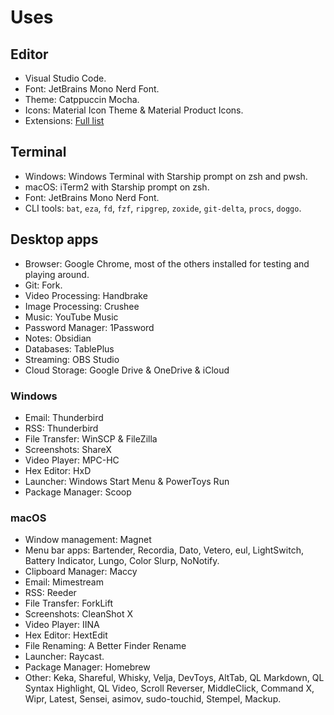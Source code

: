 # Uses

## Editor
- Visual Studio Code.
- Font: JetBrains Mono Nerd Font.
- Theme: Catppuccin Mocha.
- Icons: Material Icon Theme & Material Product Icons.
- Extensions: [Full list](https://gist.github.com/Stanzilla/060a85eb0911d4a9980180ace1831697)

## Terminal
- Windows: Windows Terminal with Starship prompt on zsh and pwsh.
- macOS: iTerm2 with Starship prompt on zsh.
- Font: JetBrains Mono Nerd Font.
- CLI tools: `bat`, `eza`, `fd`, `fzf`, `ripgrep`, `zoxide`, `git-delta`, `procs`, `doggo`.

## Desktop apps
- Browser: Google Chrome, most of the others installed for testing and playing around.
- Git: Fork.
- Video Processing: Handbrake
- Image Processing: Crushee
- Music: YouTube Music
- Password Manager: 1Password
- Notes: Obsidian
- Databases: TablePlus
- Streaming: OBS Studio
- Cloud Storage: Google Drive & OneDrive & iCloud

### Windows
- Email: Thunderbird
- RSS: Thunderbird
- File Transfer: WinSCP & FileZilla
- Screenshots: ShareX
- Video Player: MPC-HC
- Hex Editor: HxD
- Launcher: Windows Start Menu & PowerToys Run
- Package Manager: Scoop

### macOS
- Window management: Magnet
- Menu bar apps: Bartender, Recordia, Dato, Vetero, eul, LightSwitch, Battery Indicator, Lungo, Color Slurp, NoNotify.
- Clipboard Manager: Maccy
- Email: Mimestream
- RSS: Reeder
- File Transfer: ForkLift
- Screenshots: CleanShot X
- Video Player: IINA
- Hex Editor: HextEdit
- File Renaming: A Better Finder Rename
- Launcher: Raycast.
- Package Manager: Homebrew
- Other: Keka, Shareful, Whisky, Velja, DevToys, AltTab, QL Markdown, QL Syntax Highlight, QL Video, Scroll Reverser, MiddleClick, Command X, Wipr, Latest, Sensei, asimov, sudo-touchid, Stempel, Mackup.
